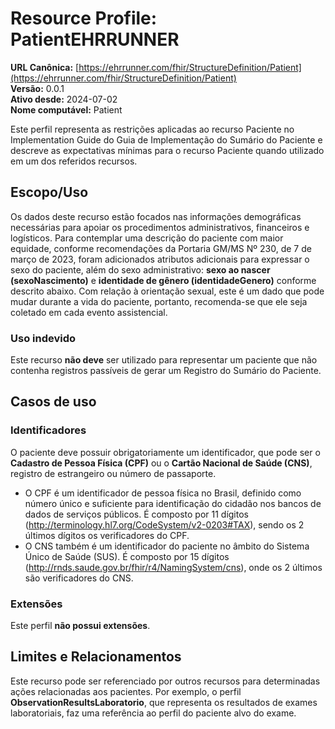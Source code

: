 # Resource Profile: PatientEHRRUNNER

**URL Canônica:** [https://ehrrunner.com/fhir/StructureDefinition/Patient](https://ehrrunner.com/fhir/StructureDefinition/Patient)  
**Versão:** 0.0.1  
**Ativo desde:** 2024-07-02  
**Nome computável:** Patient

Este perfil representa as restrições aplicadas ao recurso Paciente no Implementation Guide do Guia de Implementação do Sumário do Paciente e descreve as expectativas mínimas para o recurso Paciente quando utilizado em um dos referidos recursos.


## Escopo/Uso
Os dados deste recurso estão focados nas informações demográficas necessárias para apoiar os procedimentos administrativos, financeiros e logísticos. Para contemplar uma descrição do paciente com maior equidade, conforme recomendações da Portaria GM/MS Nº 230, de 7 de março de 2023, foram adicionados atributos adicionais para expressar o sexo do paciente, além do sexo administrativo: **sexo ao nascer (sexoNascimento)** e **identidade de gênero (identidadeGenero)** conforme descrito abaixo. Com relação à orientação sexual, este é um dado que pode mudar durante a vida do paciente, portanto, recomenda-se que ele seja coletado em cada evento assistencial.

### Uso indevido
Este recurso **não deve** ser utilizado para representar um paciente que não contenha registros passíveis de gerar um Registro do Sumário do Paciente.

## Casos de uso

### Identificadores
O paciente deve possuir obrigatoriamente um identificador, que pode ser o **Cadastro de Pessoa Física (CPF)** ou o **Cartão Nacional de Saúde (CNS)**, registro de estrangeiro ou número de passaporte.

- O CPF é um identificador de pessoa física no Brasil, definido como número único e suficiente para identificação do cidadão nos bancos de dados de serviços públicos. É composto por 11 dígitos (http://terminology.hl7.org/CodeSystem/v2-0203#TAX), sendo os 2 últimos dígitos os verificadores do CPF.
- O CNS também é um identificador do paciente no âmbito do Sistema Único de Saúde (SUS). É composto por 15 dígitos (http://rnds.saude.gov.br/fhir/r4/NamingSystem/cns), onde os 2 últimos são verificadores do CNS.

### Extensões
Este perfil **não possui extensões**.

## Limites e Relacionamentos
Este recurso pode ser referenciado por outros recursos para determinadas ações relacionadas aos pacientes. Por exemplo, o perfil **ObservationResultsLaboratorio**, que representa os resultados de exames laboratoriais, faz uma referência ao perfil do paciente alvo do exame.
